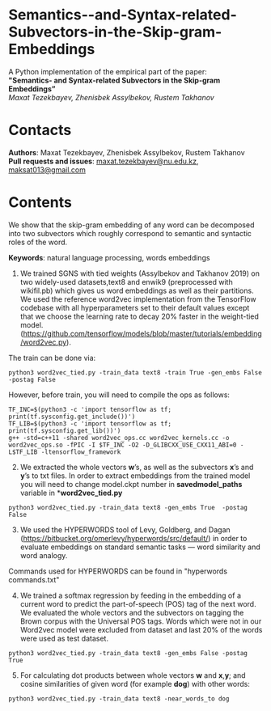 # Semantics--and-Syntax-related-Subvectors-in-the-Skip-gram-Embeddings

A Python implementation of the empirical part of the paper:\
**"Semantics- and Syntax-related Subvectors in the Skip-gram Embeddings”** \
*Maxat Tezekbayev, Zhenisbek Assylbekov, Rustem Takhanov* 

# Contacts
**Authors**: Maxat Tezekbayev, Zhenisbek Assylbekov, Rustem Takhanov\
**Pull requests and issues**: maxat.tezekbayev@nu.edu.kz, maksat013@gmail.com

# Contents
We show that the skip-gram embedding of any word can be decomposed into two subvectors which roughly correspond to semantic and syntactic roles of the word.

**Keywords**: natural language processing, words embeddings

1. We trained SGNS with tied weights (Assylbekov and Takhanov 2019) on two widely-used datasets,text8 and enwik9 (preprocessed with wikifil.pb) which gives us word embeddings as well as their partitions. We used the reference word2vec implementation from the TensorFlow codebase with all hyperparameters set to their default values except that we choose the learning rate to decay 20% faster in the weight-tied model. (https://github.com/tensorflow/models/blob/master/tutorials/embedding/word2vec.py). 

The train can be done via:
```
python3 word2vec_tied.py -train_data text8 -train True -gen_embs False  -postag	False
```

However, before train, you will need to compile the ops as follows:
```
TF_INC=$(python3 -c 'import tensorflow as tf; print(tf.sysconfig.get_include())')
TF_LIB=$(python3 -c 'import tensorflow as tf; print(tf.sysconfig.get_lib())')
g++ -std=c++11 -shared word2vec_ops.cc word2vec_kernels.cc -o word2vec_ops.so -fPIC -I $TF_INC -O2 -D_GLIBCXX_USE_CXX11_ABI=0 -L$TF_LIB -ltensorflow_framework
```


2. We extracted the whole vectors **w**’s, as well as the subvectors **x**’s and **y**’s to txt files. In order to extract embeddings from the trained model you will need to change model.ckpt number in **savedmodel_paths** variable in ***word2vec_tied.py**
```
python3 word2vec_tied.py -train_data text8 -gen_embs True  -postag False
```

3.  We used the HYPERWORDS tool of Levy, Goldberg, and Dagan (https://bitbucket.org/omerlevy/hyperwords/src/default/) in order to evaluate embeddings on standard semantic tasks — word similarity and word analogy.

Commands used for HYPERWORDS can be found in "hyperwords commands.txt"

4. We trained a softmax regression by feeding in the embedding of a current word to predict the part-of-speech (POS) tag of the next word. We evaluated the whole vectors and the subvectors on tagging  the  Brown  corpus  with  the  Universal  POS  tags. Words which were not in our Word2vec model were excluded from dataset and last 20% of the words were used as test dataset.
```
python3 word2vec_tied.py -train_data text8 -gen_embs False -postag True
```

5. For calculating dot products between whole vectors **w** and **x**,**y**; and cosine similarities of given word (for example **dog**) with other words:
```
python3 word2vec_tied.py -train_data text8 -near_words_to dog
```
